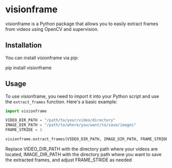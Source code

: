 # visionframe

visionframe is a Python package that allows you to easily extract frames from videos using OpenCV and supervision.

## Installation

You can install visionframe via pip:

pip install visionframe

## Usage

To use visionframe, you need to import it into your Python script and use the `extract_frames` function. Here's a basic example:

```python
import visionframe

VIDEO_DIR_PATH = "/path/to/your/video/directory"
IMAGE_DIR_PATH = "/path/to/where/you/want/to/save/images"
FRAME_STRIDE = 1

visionframe.extract_frames(VIDEO_DIR_PATH, IMAGE_DIR_PATH, FRAME_STRIDE)
```

Replace VIDEO_DIR_PATH with the directory path where your videos are located, IMAGE_DIR_PATH with the directory path where you want to save the extracted frames, and adjust FRAME_STRIDE as needed